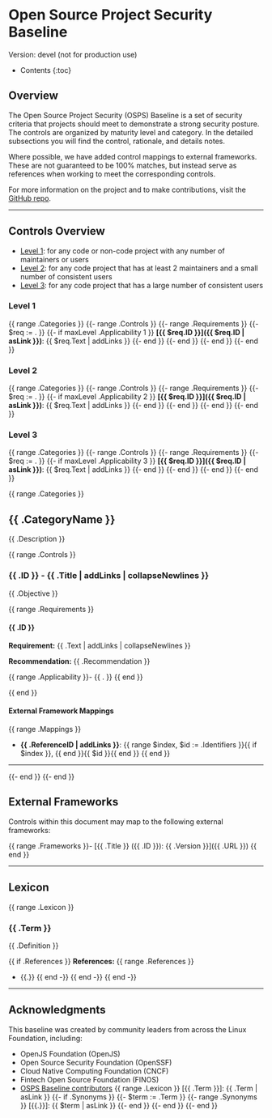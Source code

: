 # Open Source Project Security Baseline

Version: devel (not for production use)

<!-- A button for returning to the top of the page -->
<button onclick="toTop()" id="topButton" title="Go to top"
style="display: none; position: fixed; bottom: 20px; right: 30px; border: none; background-color: CornflowerBlue; color: white; cursor: pointer; padding: 10px; border-radius: 10px; font-size: 18px;">to top</button> 

<script>
let topButton = document.getElementById("topButton");
window.onscroll = function() {scrollFunction()};

function scrollFunction() {
  if (document.documentElement.scrollTop > 50 ) {
    topButton.style.display = "block";
  } else {
    topButton.style.display = "none";
  }
}

function toTop() {
  document.documentElement.scrollTop = 0;
}
</script>
<!-- That's enough button stuff for now -->

* Contents
{:toc}

## Overview

The Open Source Project Security (OSPS) Baseline is a set of security criteria that projects should meet to demonstrate a strong security posture.
The controls are organized by maturity level and category.
In the detailed subsections you will find the control, rationale, and details notes.


Where possible, we have added control mappings to external frameworks.
These are not guaranteed to be 100% matches, but instead serve as references
when working to meet the corresponding controls.

For more information on the project and to make contributions, visit the [GitHub repo](https://github.com/ossf/security-baseline).

---

## Controls Overview

* [Level 1](#level-1): for any code or non-code project with any number of maintainers or users
* [Level 2](#level-2): for any code project that has at least 2 maintainers and a small number of consistent users
* [Level 3](#level-3): for any code project that has a large number of consistent users

### Level 1
{{ range .Categories }}
{{- range .Controls }}
{{- range .Requirements }}
{{- $req := . }}
{{- if maxLevel .Applicability 1 }}
**[{{ $req.ID }}]({{ $req.ID | asLink }})**: {{ $req.Text | addLinks }}
{{- end }}
{{- end }}
{{- end }}
{{- end }}

### Level 2
{{ range .Categories }}
{{- range .Controls }}
{{- range .Requirements }}
{{- $req := . }}
{{- if maxLevel .Applicability 2 }}
**[{{ $req.ID }}]({{ $req.ID | asLink }})**: {{ $req.Text | addLinks }}
{{- end }}
{{- end }}
{{- end }}
{{- end }}

### Level 3
{{ range .Categories }}
{{- range .Controls }}
{{- range .Requirements }}
{{- $req := . }}
{{- if maxLevel .Applicability 3 }}
**[{{ $req.ID }}]({{ $req.ID | asLink }})**: {{ $req.Text | addLinks }}
{{- end }}
{{- end }}
{{- end }}
{{- end }}

{{ range .Categories }}

## {{ .CategoryName }}

{{ .Description }}

{{ range .Controls }}

### {{ .ID }} - {{ .Title | addLinks | collapseNewlines }}

{{ .Objective }}

{{ range .Requirements }}

#### {{ .ID }}

**Requirement:** {{ .Text | addLinks | collapseNewlines }}

**Recommendation:** {{ .Recommendation }}

{{ range .Applicability }}- {{ . }}
{{ end }}

{{ end }}

#### External Framework Mappings
{{ range .Mappings }}
  - **{{ .ReferenceID | addLinks }}**: {{ range $index, $id := .Identifiers }}{{ if $index }}, {{ end }}{{ $id }}{{ end }}
{{ end }}

---

{{- end }}
{{- end }}

## External Frameworks

Controls within this document may map to the following external frameworks:

{{ range .Frameworks }}- [{{ .Title }} ({{ .ID }}): {{ .Version }}]({{ .URL }})
{{ end }}

---

## Lexicon
{{ range .Lexicon }}

### {{ .Term }}

{{ .Definition }}

{{ if .References }}
**References:**
{{ range .References }}
  - {{.}}
{{ end -}}
{{ end -}}
{{ end -}}

---

## Acknowledgments

This baseline was created by community leaders from across the Linux Foundation, including:

- OpenJS Foundation (OpenJS)
- Open Source Security Foundation (OpenSSF)
- Cloud Native Computing Foundation (CNCF)
- Fintech Open Source Foundation (FINOS)
- [OSPS Baseline contributors](https://github.com/ossf/security-baseline/graphs/contributors)
{{ range .Lexicon }}
[{{ .Term }}]: {{ .Term | asLink }}
{{- if .Synonyms }}
{{- $term := .Term }}
{{- range .Synonyms }}
[{{.}}]: {{ $term | asLink }}
{{- end }}
{{- end }}
{{- end }}
